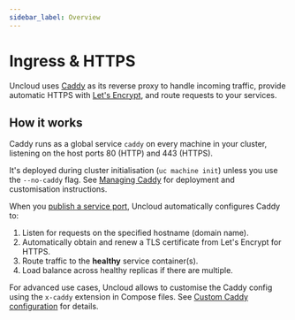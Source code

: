 ```yaml
---
sidebar_label: Overview
---
```


# Ingress & HTTPS

Uncloud uses [Caddy](https://caddyserver.com/) as its reverse proxy to handle incoming traffic, provide automatic HTTPS
with [Let's Encrypt](https://letsencrypt.org/), and route requests to your services.

## How it works

Caddy runs as a global service `caddy` on every machine in your cluster, listening on the host ports 80 (HTTP) and 443
(HTTPS).

It's deployed during cluster initialisation (`uc machine init`) unless you use the `--no-caddy` flag.
See [Managing Caddy](3-managing-caddy.md) for deployment and customisation instructions.

When you [publish a service port](2-publishing-services.md), Uncloud automatically configures Caddy to:

1. Listen for requests on the specified hostname (domain name).
2. Automatically obtain and renew a TLS certificate from Let's Encrypt for HTTPS.
3. Route traffic to the **healthy** service container(s).
4. Load balance across healthy replicas if there are multiple.

For advanced use cases, Uncloud allows to customise the Caddy config using the `x-caddy` extension in Compose files.
See [Custom Caddy configuration](2-publishing-services.md#custom-caddy-configuration) for details.
